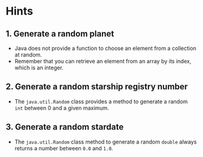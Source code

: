 # Hints

## 1. Generate a random planet

- Java does not provide a function to choose an element from a collection at random.
- Remember that you can retrieve an element from an array by its index, which is an integer.

## 2. Generate a random starship registry number

- The `java.util.Random` class provides a method to generate a random `int` between 0 and a given maximum.

## 3. Generate a random stardate

- The `java.util.Random` class method to generate a random `double` always returns a number between `0.0` and `1.0`.